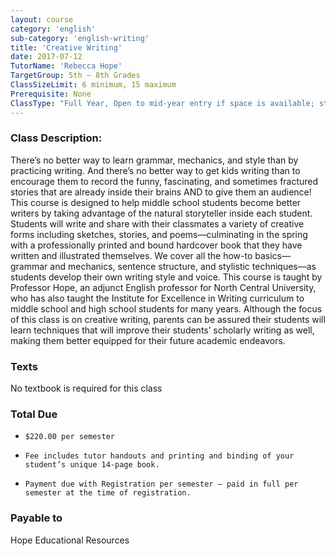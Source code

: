 ```yaml
---
layout: course
category: 'english'
sub-category: 'english-writing'
title: 'Creative Writing'
date: 2017-07-12
TutorName: 'Rebecca Hope'
TargetGroup: 5th – 8th Grades
ClassSizeLimit: 6 minimum, 15 maximum
Prerequisite: None
ClassType: "Full Year, Open to mid-year entry if space is available; students of all experience levels are welcome."
---
```


### Class Description:
There’s no better way to learn grammar, mechanics, and style than by practicing writing. And there’s no better way to get kids writing than to encourage them to record the funny, fascinating, and sometimes fractured stories that are already inside their brains AND to give them an audience! This course is designed to help middle school students become better writers by taking advantage of the natural storyteller inside each student. Students will write and share with their classmates a variety of creative forms including sketches, stories, and poems—culminating in the spring with a professionally printed and bound hardcover book that they have written and illustrated themselves. We cover all the how-to basics—grammar and mechanics, sentence structure, and stylistic techniques—as students develop their own writing style and voice.
This course is taught by Professor Hope, an adjunct English professor for North Central University, who has also taught the Institute for Excellence in Writing curriculum to middle school and high school students for many years. Although the focus of this class is on creative writing, parents can be assured their students will learn techniques that will improve their students’ scholarly writing as well, making them better equipped for their future academic endeavors.

### Texts
No textbook is required for this class
### Total Due
*     $220.00 per semester
*     Fee includes tutor handouts and printing and binding of your student’s unique 14-page book.
*     Payment due with Registration per semester – paid in full per semester at the time of registration.
### Payable to
Hope Educational Resources